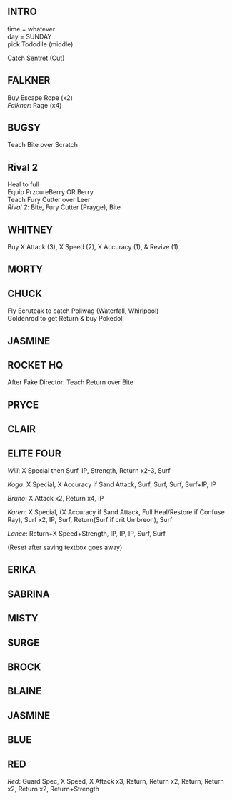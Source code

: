 ## INTRO

time = whatever  
day = SUNDAY  
pick Tododile (middle)  

Catch Sentret (Cut)

## FALKNER

Buy Escape Rope (x2)  
*Falkner*: Rage (x4)  

## BUGSY

Teach Bite over Scratch  

## Rival 2

Heal to full  
Equip PrzcureBerry OR Berry  
Teach Fury Cutter over Leer  
*Rival 2*: Bite, Fury Cutter (Prayge), Bite  

## WHITNEY

Buy X Attack (3), X Speed (2), X Accuracy (1), & Revive (1)

## MORTY


## CHUCK

Fly Ecruteak to catch Poliwag (Waterfall, Whirlpool)  
Goldenrod to get Return & buy Pokedoll  

## JASMINE


## ROCKET HQ

After Fake Director: Teach Return over Bite

## PRYCE


## CLAIR


## ELITE FOUR

  *Will*: X Special then Surf, IP, Strength, Return x2-3, Surf  

  *Koga*: X Special, X Accuracy if Sand Attack, Surf, Surf, Surf, Surf+IP, IP  

  *Bruno*: X Attack x2, Return x4, IP  

  *Karen*: X Special, (X Accuracy if Sand Attack, Full Heal/Restore if Confuse Ray), Surf x2, IP, Surf, Return(Surf if crit Umbreon), Surf  

  *Lance*: Return+X Speed+Strength, IP, IP, IP, Surf, Surf  


(Reset after saving textbox goes away)  

## ERIKA


## SABRINA


## MISTY


## SURGE


## BROCK


## BLAINE


## JASMINE


## BLUE


## RED

*Red*: Guard Spec, X Speed, X Attack x3, Return, Return x2, Return, Return x2, Return x2, Return+Strength

